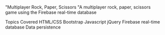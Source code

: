 "Multiplayer Rock, Paper, Scissors
"A multiplayer rock, paper, scissors game using the Firebase real-time database

Topics Covered
HTML/CSS
Bootstrap
Javascript
jQuery
Firebase real-time database
Data persistence
